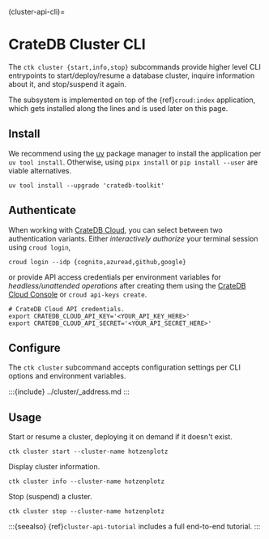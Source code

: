 (cluster-api-cli)=

# CrateDB Cluster CLI

The `ctk cluster {start,info,stop}` subcommands provide higher level CLI
entrypoints to start/deploy/resume a database cluster, inquire information
about it, and stop/suspend it again.

The subsystem is implemented on top of the {ref}`croud:index` application,
which gets installed along the lines and is used later on this page.

## Install

We recommend using the [uv] package manager to install the application per
`uv tool install`. Otherwise, using `pipx install` or `pip install --user`
are viable alternatives.
```shell
uv tool install --upgrade 'cratedb-toolkit'
```

## Authenticate

When working with [CrateDB Cloud], you can select between two authentication variants.
Either _interactively authorize_ your terminal session using `croud login`,
```shell
croud login --idp {cognito,azuread,github,google}
```
or provide API access credentials per environment variables for _headless/unattended
operations_ after creating them using the [CrateDB Cloud Console] or
`croud api-keys create`.
```shell
# CrateDB Cloud API credentials.
export CRATEDB_CLOUD_API_KEY='<YOUR_API_KEY_HERE>'
export CRATEDB_CLOUD_API_SECRET='<YOUR_API_SECRET_HERE>'
```

## Configure

The `ctk cluster` subcommand accepts configuration settings per CLI options and
environment variables.

:::{include} ../cluster/_address.md
:::

## Usage

Start or resume a cluster, deploying it on demand if it doesn't exist.
```shell
ctk cluster start --cluster-name hotzenplotz
```

Display cluster information.
```shell
ctk cluster info --cluster-name hotzenplotz
```

Stop (suspend) a cluster.
```shell
ctk cluster stop --cluster-name hotzenplotz
```

:::{seealso}
{ref}`cluster-api-tutorial` includes a full end-to-end tutorial.
:::


[CrateDB Cloud]: https://cratedb.com/docs/cloud/
[CrateDB Cloud Console]: https://console.cratedb.cloud/
[uv]: https://docs.astral.sh/uv/
